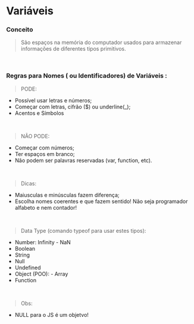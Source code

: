 # Variáveis 
### Conceito
> São espaços na memória do computador usados para armazenar informações de diferentes tipos primitivos.

<br>

### Regras para Nomes ( ou Identificadores) de Variáveis :

> PODE:
- Possível usar letras e números;
- Começar com letras, cifrão ($) ou underline(_);
- Acentos e Símbolos

<br>

> NÃO PODE:
- Começar com números;
- Ter espaços em branco;
- Não podem ser palavras reservadas (var, function, etc).

<br>

> Dicas:
- Maiusculas e minúsculas fazem diferença;
- Escolha nomes coerentes e que fazem sentido! Não seja programador alfabeto e nem contador!

<br>

> Data Type (comando typeof para usar estes tipos):
- Number: Infinity - NaN
- Boolean
- String
- Null
- Undefined
- Object (POO): - Array
- Function

<br>

> Obs: 
- NULL para o JS é um objetvo!

